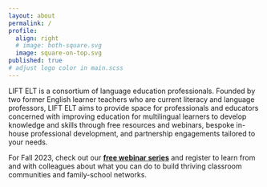 ```yaml
---
layout: about
permalink: /
profile:
  align: right
  # image: both-square.svg
  image: square-on-top.svg
published: true
# adjust logo color in main.scss
---
```


LIFT ELT is a consortium of language education professionals. Founded by two former English learner teachers who are current literacy and language professors, LIFT ELT aims to provide space for professionals and educators concerned with improving education for multilingual learners to develop knowledge and skills through free resources and webinars, bespoke in-house professional development, and partnership engagements tailored to your needs.

For Fall 2023, check out our [**free webinar series**](/webinars/fall2023webinars/) and register to learn from and with colleagues about what you can do to build thriving classroom communities and family-school networks.

